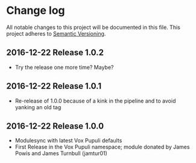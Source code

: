 # Change log
All notable changes to this project will be documented in this file. This project adheres to [Semantic Versioning](http://semver.org/).

## 2016-12-22 Release 1.0.2
- Try the release one more time? Maybe?

## 2016-12-22 Release 1.0.1
- Re-release of 1.0.0 because of a kink in the pipeline and to avoid yanking an old tag

## 2016-12-22 Release 1.0.0
- Modulesync with latest Vox Pupuli defaults
- First Release in the Vox Pupuli namespace; module donated by James Powis and James Turnbull (jamtur01)
